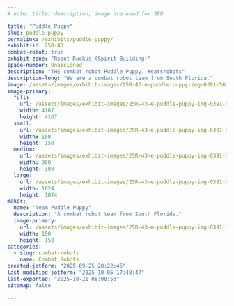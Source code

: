 ```yaml
---
# note: title, description, image are used for SEO

title: "Puddle Puppy"
slug: puddle-puppy
permalink: /exhibits/puddle-puppy/
exhibit-id: 25R-43
combat-robot: true
exhibit-zone: "Robot Ruckus (Spirit Building)"
space-number: Unassigned
description: "THE combat robot Puddle Puppy. #eatsrobots"
description-long: "We are a combat robot team from South Florida."
image: /assets/images/exhibit-images/25R-43-e-puddle-puppy-img-0391-562-300x300.png
image-primary: 
  full:
    url: /assets/images/exhibit-images/25R-43-e-puddle-puppy-img-0391-562-full.png
    width: 4167
    height: 4167
  small:
    url: /assets/images/exhibit-images/25R-43-e-puddle-puppy-img-0391-562-150x150.png
    width: 150
    height: 150
  medium:
    url: /assets/images/exhibit-images/25R-43-e-puddle-puppy-img-0391-562-300x300.png
    width: 300
    height: 300
  large:
    url: /assets/images/exhibit-images/25R-43-e-puddle-puppy-img-0391-562-1024x1024.png
    width: 1024
    height: 1024
maker: 
  name: "Team Puddle Puppy"
  description: "A combat robot team from South Florida."
  image-primary:
    url: /assets/images/exhibit-images/25R-43-m-puddle-puppy-img-0391-300x300.png
    width: 150
    height: 150
categories: 
  - slug: combat-robots
    name: Combat Robots
created-jotform: "2025-09-25 20:22:45"
last-modified-jotform: "2025-10-05 17:48:47"
last-exported: "2025-10-21 08:00:53"
sitemap: false

---
```

